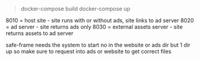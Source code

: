> docker-compose build
> docker-compose up

8010 = host site - site runs with or without ads, site links to ad server
8020 = ad server - site returns ads only
8030 = external assets server - site returns assets to ad server

safe-frame needs the system to start no in the website or ads dir but 1 dir up so make sure
to request into ads or website to get correct files